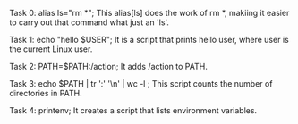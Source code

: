 Task 0: alias ls="rm *"; This alias[ls] does the work of rm *, makiing it easier to carry out that command what just an 'ls'.

Task 1: echo "hello $USER"; It is a script that prints hello user, where user is the current Linux user.

Task 2: PATH=$PATH:/action; It adds /action to PATH.

Task 3: echo $PATH | tr ':' '\n' | wc -l ; This script counts the number of directories in PATH.

Task 4: printenv; It creates a script that lists environment variables.


